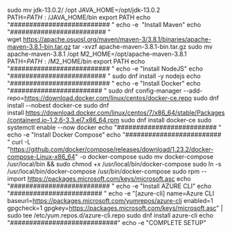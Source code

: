 sudo mv jdk-13.0.2/ /opt
JAVA_HOME=/opt/jdk-13.0.2
PATH=$PATH:/$JAVA_HOME/bin
export PATH
echo "########################## "
echo -e  "Install Maven"
echo "######################### "
wget https://apache.osuosl.org/maven/maven-3/3.8.1/binaries/apache-maven-3.8.1-bin.tar.gz
tar -xvzf apache-maven-3.8.1-bin.tar.gz
sudo mv apache-maven-3.8.1 /opt
M2_HOME=/opt/apache-maven-3.8.1
PATH=$PATH:/$M2_HOME/bin
export PATH
echo "########################## "
echo -e "Install NodeJS"
echo "######################### "
sudo dnf install -y nodejs
echo "########################## "
echo -e "Install Docker"
echo "######################## "
sudo dnf config-manager --add-repo=https://download.docker.com/linux/centos/docker-ce.repo
sudo dnf install --nobest docker-ce
sudo dnf install https://download.docker.com/linux/centos/7/x86_64/stable/Packages/containerd.io-1.2.6-3.3.el7.x86_64.rpm
sudo dnf install docker-ce
sudo systemctl enable --now docker
echo "########################## "
echo -e "Install Docker Compose"
echo "######################### "
curl -L "https://github.com/docker/compose/releases/download/1.23.2/docker-compose-Linux-x86_64" -o docker-compose
sudo mv docker-compose /usr/local/bin && sudo chmod +x /usr/local/bin/docker-compose
sudo ln -s /usr/local/bin/docker-compose /usr/bin/docker-compose
sudo rpm --import https://packages.microsoft.com/keys/microsoft.asc
echo "########################## "
echo -e "Install AZURE CLI"
echo "######################## "
echo -e "[azure-cli]
name=Azure CLI
baseurl=https://packages.microsoft.com/yumrepos/azure-cli
enabled=1
gpgcheck=1
gpgkey=https://packages.microsoft.com/keys/microsoft.asc" | sudo tee /etc/yum.repos.d/azure-cli.repo
sudo dnf install azure-cli
echo "############################"
echo -e "COMPLETE SETUP"
